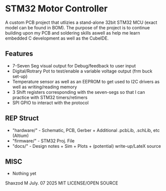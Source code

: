 # STM32 Motor Controller

A custom PCB project that utlizies a stand-alone 32bit STM32 MCU (exact model can be found in BOM). The purpose of the project is to continue building upon my PCB and soldering skills aswell as help me learn embedded C development as well as the CubeIDE.

 ## Features

- 7-Seven Seg visual output for Debug/feedback to user input
- Digital/Rotrary Pot to test/enable a variable voltage output (frm buck set-up)
- Temperature sensor as well as an EEPROM to get used to I2C drivers as well as writing/reading memory
- 3 Shift registers corresponding with the seven-segs so that I can practice with STM32 timers/retimers
- SPI GPIO to interact with the protocol

 ## REP Struct

 - "hardware/" - Schematic, PCB, Gerber + Additional .pcbLib, .schLib, etc (Altium)
 - "firmware/" - STM32 Proj. File
 - "docs/" - Design notes + Sim + Plots + (potential) write-up/LateX source


 ## MISC
 - Nothing yet

 Shaxzod M
 July. 07 2025
 MIT LICENSE/OPEN SOURCE
 
